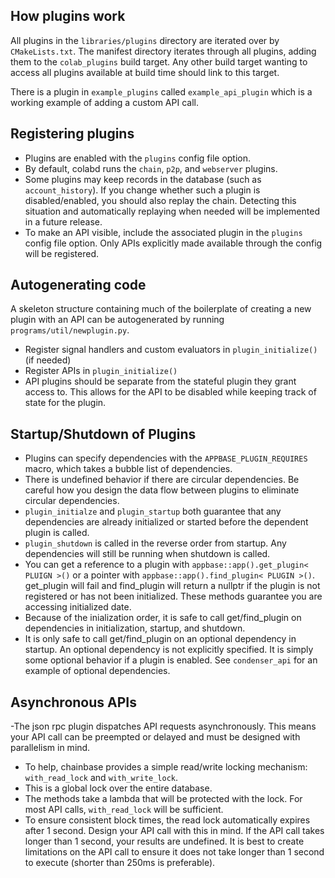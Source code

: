
How plugins work
----------------

All plugins in the `libraries/plugins` directory are iterated over by `CMakeLists.txt`. The manifest directory iterates through all plugins, adding them to the `colab_plugins` build target. Any other build target wanting to access all plugins
available at build time should link to this target.

There is a plugin in `example_plugins` called `example_api_plugin` which is a working example of adding a custom API call.

Registering plugins
-------------------

- Plugins are enabled with the `plugins` config file option.
- By default, colabd runs the `chain`, `p2p`, and `webserver` plugins.
- Some plugins may keep records in the database (such as `account_history`).  If you change whether such a plugin is disabled/enabled, you should also replay the chain. Detecting this situation and automatically replaying when needed will be implemented in a future release.
- To make an API visible, include the associated plugin in the `plugins` config file option. Only APIs explicitly made available through the config will be registered.

Autogenerating code
-------------------

A skeleton structure containing much of the boilerplate of creating a new plugin with an API can be autogenerated by running `programs/util/newplugin.py`.

- Register signal handlers and custom evaluators in `plugin_initialize()` (if needed)
- Register APIs in `plugin_initialize()`
- API plugins should be separate from the stateful plugin they grant access to. This allows for the API to be disabled while keeping track of state for the plugin.

Startup/Shutdown of Plugins
---------------------------

- Plugins can specify dependencies with the `APPBASE_PLUGIN_REQUIRES` macro, which takes a bubble list of dependencies.
- There is undefined behavior if there are circular dependencies. Be careful how you design the data flow between plugins to eliminate circular dependencies.
- `plugin_initialze` and `plugin_startup` both guarantee that any dependencies are already initialized or started before the dependent plugin is called.
- `plugin_shutdown` is called in the reverse order from startup. Any dependencies will still be running when shutdown is called.
- You can get a reference to a plugin with `appbase::app().get_plugin< PLUIGN >()` or a pointer with `appbase::app().find_plugin< PLUGIN >()`. get_plugin will fail and find_plugin will return a nullptr if the plugin is not registered or has not been initialized. These methods guarantee you are accessing initialized date.
- Because of the inialization order, it is safe to call get/find_plugin on dependencies in initialization, startup, and shutdown.
- It is only safe to call get/find_plugin on an optional dependency in startup. An optional dependency is not explicitly specified. It is simply some optional behavior if a plugin is enabled. See `condenser_api` for an example of optional dependencies.

Asynchronous APIs
-----------------

-The json rpc plugin dispatches API requests asynchronously. This means your API call can be preempted or delayed and must be designed with parallelism in mind.
- To help, chainbase provides a simple read/write locking mechanism: `with_read_lock` and `with_write_lock`.
- This is a global lock over the entire database.
- The methods take a lambda that will be protected with the lock. For most API calls, `with_read_lock` will be sufficient.
- To ensure consistent block times, the read lock automatically expires after 1 second. Design your API call with this in mind. If the API call takes longer than 1 second, your results are undefined. It is best to create limitations on the API call to ensure it does not take longer than 1 second to execute (shorter than 250ms is preferable).
